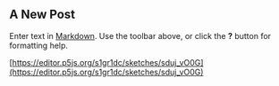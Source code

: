 ## A New Post

Enter text in [Markdown](http://daringfireball.net/projects/markdown/). Use the toolbar above, or click the **?** button for formatting help.

[https://editor.p5js.org/s1gr1dc/sketches/sduj_vO0G](https://editor.p5js.org/s1gr1dc/sketches/sduj_vO0G)